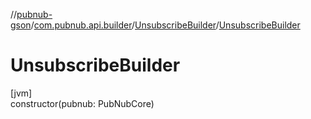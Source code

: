 //[pubnub-gson](../../../index.md)/[com.pubnub.api.builder](../index.md)/[UnsubscribeBuilder](index.md)/[UnsubscribeBuilder](-unsubscribe-builder.md)

# UnsubscribeBuilder

[jvm]\
constructor(pubnub: PubNubCore)

